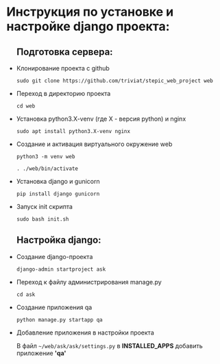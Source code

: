 <h1>Инструкция по установке и настройке django проекта:</h1>

<ul>
<h2>Подготовка сервера:</h2>

<li>
<p>Клонирование проекта с github</p>
<code>sudo git clone https://github.com/triviat/stepic_web_project web</code>
</li>

<li>
<p>Переход в директорию проекта</p>
<code>cd web</code>
</li>

<li>
<p>Установка python3.X-venv (где X - версия python) и nginx</p>
<code>sudo apt install python3.X-venv nginx</code>
</li>

<li>
<p>Создание и активация виртуального окружение web</p>
<p><code>python3 -m venv web</code></p>
<code>. ./web/bin/activate</code>
</li>

<li>
<p>Установка django и gunicorn</p>
<code>pip install django gunicorn</code>
</li>

<li>
<p>Запуск init скрипта</p>
<code>sudo bash init.sh</code>
</li>
</ul>

<ul>
<h2>Настройка django:</h2>

<li>
<p>Создание django-проекта</p>
<code>django-admin startproject ask</code>
</li>

<li>
<p>Переход к файлу администрирования manage.py</p>
<code>cd ask</code>
</li>

<li>
<p>Создание приложения qa</p>
<code>python manage.py startapp qa</code>
</li>


<li>
<p>Добавление приложения в настройки проекта</p>
В файл <code>~/web/ask/ask/settings.py</code> в <b>INSTALLED_APPS</b> добавить приложение <b>'qa'</b>
</li>
</ul>
